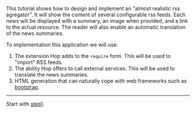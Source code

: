 This tutorial shows how to design and implement an "almost realistic
rss agregator". It will show the content of several configurable rss
feeds. Each news will be displayed with a summary, an image when provided,
and a link to the actual resource. The reader will also enable an
automatic translation of the news summaries.

To implementation this application we will use:

  1. The extension Hop adds to the `require` form. This will be used
 to "import" RSS feeds.
  2. The ability Hop offers to call external services. This  will be used
 to translate the news summaries.
  3. HTML generation that can naturally cope with web frameworks
 such as [bootstrap](https://getbootstrap.com/).


**************************************************************************

Start with [step1](https://github.com/manuel-serrano/hop-tutorials/tree/master/hello/step1/).


